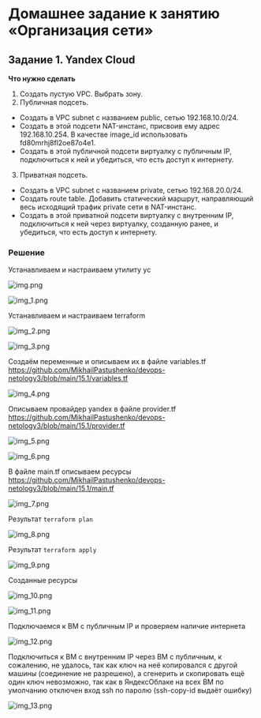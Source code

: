 # Домашнее задание к занятию «Организация сети» #

## Задание 1. Yandex Cloud ##

**Что нужно сделать**

1. Создать пустую VPC. Выбрать зону.
2. Публичная подсеть.

 - Создать в VPC subnet с названием public, сетью 192.168.10.0/24.
 - Создать в этой подсети NAT-инстанс, присвоив ему адрес 192.168.10.254. В качестве image_id использовать fd80mrhj8fl2oe87o4e1.
 - Создать в этой публичной подсети виртуалку с публичным IP, подключиться к ней и убедиться, что есть доступ к интернету.
3. Приватная подсеть.
 - Создать в VPC subnet с названием private, сетью 192.168.20.0/24.
 - Создать route table. Добавить статический маршрут, направляющий весь исходящий трафик private сети в NAT-инстанс.
 - Создать в этой приватной подсети виртуалку с внутренним IP, подключиться к ней через виртуалку, созданную ранее, и убедиться, что есть доступ к интернету.


### Решение ###

Устанавливаем и настраиваем утилиту yc

![img.png](img.png)

![img_1.png](img_1.png)


Устанавливаем и настраиваем terraform

![img_2.png](img_2.png)

![img_3.png](img_3.png)

Создаём переменные и описываем их в файле variables.tf  https://github.com/MikhailPastushenko/devops-netology3/blob/main/15.1/variables.tf

![img_4.png](img_4.png)

Описываем провайдер yandex в файле provider.tf https://github.com/MikhailPastushenko/devops-netology3/blob/main/15.1/provider.tf

![img_5.png](img_5.png)

![img_6.png](img_6.png)

В файле main.tf описываем ресурсы https://github.com/MikhailPastushenko/devops-netology3/blob/main/15.1/main.tf

![img_7.png](img_7.png)

Результат `terraform plan`

![img_8.png](img_8.png)

Результат `terraform apply`

![img_9.png](img_9.png)

Созданные ресурсы

![img_10.png](img_10.png)

![img_11.png](img_11.png)

Подключаемся к ВМ с публичным IP и проверяем наличие интернета 

![img_12.png](img_12.png)

Подключиться к ВМ с внутренним IP через ВМ с публичным, к сожалению, не удалось, так как ключ на неё копировался с другой машины (соединение не разрешено), а сгенерить и скопировать ещё один ключ невозможно, так как в ЯндексОблаке на всех ВМ по умолчанию отключен вход ssh по паролю (ssh-copy-id выдаёт ошибку) 

![img_13.png](img_13.png)





